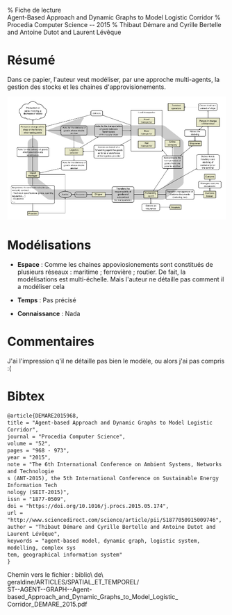 % Fiche de lecture  
Agent-Based Approach and Dynamic Graphs to Model Logistic Corridor
% Procedia Computer Science -- 2015
% Thibaut Démare and Cyrille Bertelle and Antoine Dutot and Laurent Lévêque

# Résumé

Dans ce papier, l'auteur veut modéliser, par une approche multi-agents, la
gestion des stocks et les chaines d'approvisionements. 

![Les intercations entre tous les agents](demare2015.png)

# Modélisations 

* **Espace** : Comme les chaines appoviosionements sont constitués de plusieurs
réseaux : maritime ; ferrovière ; routier. De fait, la modélisations est
multi-échelle. Mais l'auteur ne détaille pas comment il a modéliser cela

* **Temps** : Pas précisé

* **Connaissance** : Nada

# Commentaires

J'ai l'impression q'il ne détaille pas bien le modèle, ou alors j'ai pas compris :(

# Bibtex
```
@article{DEMARE2015968,
title = "Agent-based Approach and Dynamic Graphs to Model Logistic Corridor",
journal = "Procedia Computer Science",
volume = "52",
pages = "968 - 973",
year = "2015",
note = "The 6th International Conference on Ambient Systems, Networks and Technologie
s (ANT-2015), the 5th International Conference on Sustainable Energy Information Tech
nology (SEIT-2015)",
issn = "1877-0509",
doi = "https://doi.org/10.1016/j.procs.2015.05.174",
url = "http://www.sciencedirect.com/science/article/pii/S1877050915009746",
author = "Thibaut Démare and Cyrille Bertelle and Antoine Dutot and Laurent Lévêque",
keywords = "agent-based model, dynamic graph, logistic system, modelling, complex sys
tem, geographical information system"
}
```

Chemin vers le fichier : biblio\ de\ geraldine/ARTICLES/SPATIAL_ET_TEMPOREL/\
ST--AGENT--GRAPH--Agent-based_Approach_and_Dynamic_Graphs_to_Model_Logistic_\
Corridor_DEMARE_2015.pdf
